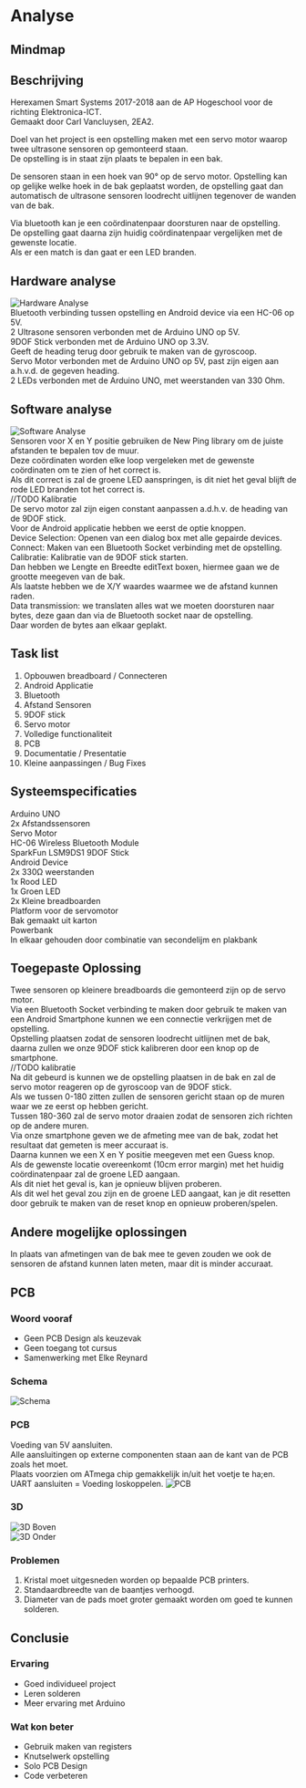 # Analyse

## Mindmap


## Beschrijving

Herexamen Smart Systems 2017-2018 aan de AP Hogeschool voor de richting Elektronica-ICT.  
Gemaakt door Carl Vancluysen, 2EA2.

Doel van het project is een opstelling maken met een servo motor waarop twee ultrasone sensoren op gemonteerd staan.  
De opstelling is in staat zijn plaats te bepalen in een bak.

De sensoren staan in een hoek van 90° op de servo motor. Opstelling kan op gelijke welke hoek in de bak geplaatst worden,
de opstelling gaat dan automatisch de ultrasone sensoren loodrecht uitlijnen tegenover de wanden van de bak.

Via bluetooth kan je een coördinatenpaar doorsturen naar de opstelling.  
De opstelling gaat daarna zijn huidig coördinatenpaar vergelijken met de gewenste locatie.   
Als er een match is dan gaat er een LED branden.

## Hardware analyse
![Hardware Analyse](https://raw.githubusercontent.com/Savodir/ssys-18her-ss22/master/doc/img/Hardware%20Analyse.png)  
Bluetooth verbinding tussen opstelling en Android device via een HC-06 op 5V.  
2 Ultrasone sensoren verbonden met de Arduino UNO op 5V.  
9DOF Stick verbonden met de Arduino UNO op 3.3V.  
Geeft de heading terug door gebruik te maken van de gyroscoop.  
Servo Motor verbonden met de Arduino UNO op 5V, past zijn eigen aan a.h.v.d. de gegeven heading.  
2 LEDs verbonden met de Arduino UNO, met weerstanden van 330 Ohm.  
## Software analyse
![Software Analyse](https://raw.githubusercontent.com/Savodir/ssys-18her-ss22/master/doc/img/Software%20Analyse.png)  
Sensoren voor X en Y positie gebruiken de New Ping library om de juiste afstanden te bepalen tov de muur.  
Deze coördinaten worden elke loop vergeleken met de gewenste coördinaten om te zien of het correct is.  
Als dit correct is zal de groene LED aanspringen, is dit niet het geval blijft de rode LED branden tot het correct is.  
//TODO Kalibratie  
De servo motor zal zijn eigen constant aanpassen a.d.h.v. de heading van de 9DOF stick.  
Voor de Android applicatie hebben we eerst de optie knoppen.  
Device Selection: Openen van een dialog box met alle gepairde devices.  
Connect: Maken van een Bluetooth Socket verbinding met de opstelling.  
Calibratie: Kalibratie van de 9DOF stick starten.  
Dan hebben we Lengte en Breedte editText boxen, hiermee gaan we de grootte meegeven van de bak.  
Als laatste hebben we de X/Y waardes waarmee we de afstand kunnen raden.  
Data transmission: we translaten alles wat we moeten doorsturen naar bytes, deze gaan dan via de Bluetooth socket naar de opstelling.  
Daar worden de bytes aan elkaar geplakt.  
## Task list

1.  Opbouwen breadboard / Connecteren
2.  Android Applicatie
3.  Bluetooth
4.  Afstand Sensoren
5.  9DOF stick
6.  Servo motor
7.  Volledige functionaliteit
8.  PCB
9.  Documentatie / Presentatie
10. Kleine aanpassingen / Bug Fixes

## Systeemspecificaties

Arduino UNO  
2x Afstandssensoren  
Servo Motor  
HC-06 Wireless Bluetooth Module  
SparkFun LSM9DS1 9DOF Stick  
Android Device  
2x 330Ω weerstanden  
1x Rood LED  
1x Groen LED  
2x Kleine breadboarden  
Platform voor de servomotor  
Bak gemaakt uit karton  
Powerbank  
In elkaar gehouden door combinatie van secondelijm en plakbank

## Toegepaste Oplossing

Twee sensoren op kleinere breadboards die gemonteerd zijn op de servo motor.  
Via een Bluetooth Socket verbinding te maken door gebruik te maken van een Android Smartphone kunnen we een connectie verkrijgen met de opstelling.  
Opstelling plaatsen zodat de sensoren loodrecht uitlijnen met de bak, daarna zullen we onze 9DOF stick kalibreren door een knop op de smartphone.  
//TODO kalibratie  
Na dit gebeurd is kunnen we de opstelling plaatsen in de bak en zal de servo motor reageren op de gyroscoop van de 9DOF stick.  
Als we tussen 0-180 zitten zullen de sensoren gericht staan op de muren waar we ze eerst op hebben gericht.  
Tussen 180-360 zal de servo motor draaien zodat de sensoren zich richten op de andere muren.  
Via onze smartphone geven we de afmeting mee van de bak, zodat het resultaat dat gemeten is meer accuraat is.  
Daarna kunnen we een X en Y positie meegeven met een Guess knop.   
Als de gewenste locatie overeenkomt (10cm error margin) met het huidig coördinatenpaar zal de groene LED aangaan.  
Als dit niet het geval is, kan je opnieuw blijven proberen.  
Als dit wel het geval zou zijn en de groene LED aangaat, kan je dit resetten door gebruik te maken van de reset knop en opnieuw proberen/spelen.

## Andere mogelijke oplossingen 
In plaats van afmetingen van de bak mee te geven zouden we ook de sensoren de afstand kunnen laten meten, maar dit is minder accuraat.  
## PCB
### Woord vooraf
- Geen PCB Design als keuzevak
- Geen toegang tot cursus
- Samenwerking met Elke Reynard
### Schema
![Schema](https://raw.githubusercontent.com/Savodir/ssys-18her-ss22/master/doc/img/PCB%20schema.png)  
### PCB
Voeding van 5V aansluiten.  
Alle aansluitingen op externe componenten staan aan de kant van de PCB zoals het moet.  
Plaats voorzien om ATmega chip gemakkelijk in/uit het voetje te ha;en.  
UART aansluiten = Voeding loskoppelen. 
![PCB](https://raw.githubusercontent.com/Savodir/ssys-18her-ss22/master/doc/img/Presentatie/PCB.png)  
### 3D
![3D Boven](https://raw.githubusercontent.com/Savodir/ssys-18her-ss22/master/doc/img/Presentatie/PCB%20boven.png)  
![3D Onder](https://raw.githubusercontent.com/Savodir/ssys-18her-ss22/master/doc/img/Presentatie/PCB%20onder.png)  

### Problemen
1. Kristal moet uitgesneden worden op bepaalde PCB printers.  
2. Standaardbreedte van de baantjes verhoogd.  
3. Diameter van de pads moet groter gemaakt worden om goed te kunnen solderen.  
## Conclusie

### Ervaring

- Goed individueel project
- Leren solderen
- Meer ervaring met Arduino

### Wat kon beter

- Gebruik maken van registers
- Knutselwerk opstelling
- Solo PCB Design
- Code verbeteren
